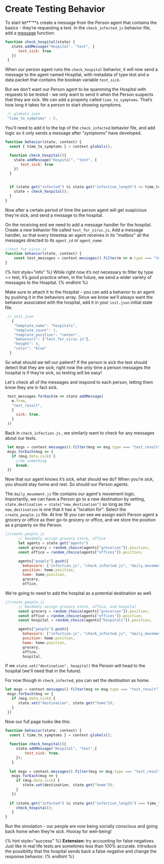 # Create Testing Behavior

To start let**'**s create a message from the Person agent that contains the basics - they’re requesting a test. In the `check_infected.js` behavior file, add a [message](../../agent-messages/) function:

```javascript
function check_hospital(state) {
   state.addMessage("Hospital", "test", {
      test_sick: true
   })
 }
```

When our person agent runs the `check_hospital` behavior, it will now send a message to the agent named  Hospital, with metadata of type test and a data packet that contains the boolean variable `test_sick`.

But we don't want our Person agent to be spamming the Hospital with requests to be tested - we only want to send it when the Person suspects that they are sick. We can add a property called `time_to_symptoms`. That’s how long it takes for a person to start showing symptoms.

```javascript
 // globals.json
 "time_to_symptoms" : 5,
```

You'll need to add it to the top of the `check_infected` behavior file, and add logic so it only sends a message after "symptoms" have developed.

```javascript
function behavior(state, context) {
  const { time_to_symptoms } = context.globals();

  function check_hospital(){
    state.addMessage("Hospital", "test", {
       test_sick: true
    })
  }
 

  if (state.get("infected") && state.get("infection_length") >= time_to_symptoms) {
    state = check_hospital();
  }
}
```

Now after a certain period of time the person agent will get suspicious they’re sick, and send a message to the hospital.

On the receiving end we need to add a message handler for the hospital. Create a new behavior file called `test_for_virus.js`. Add a message handler, so that every timestep an agent receives in its "mailbox" all the messages directed to its `agent_id` or `agent_name`:

```javascript
//test_for_virus.js
function behavior(state, context) {
    const test_messages = context.messages().filter(m => m.type === "test");
}
```

{% hint style="info" %}
While right now it’s not necessary to filter by type == test, it’s good practice when, in the future, we send a wider variety of messages to the Hospital.
{% endhint %}

Make sure to attach it to the Hospital - you can add a behavior to an agent by pushing it in the behaviors array. Since we know we'll always want the behavior associated with the hospital, add it in your `init.json` initial state file.

```javascript
 // init.json
   {
    "template_name": "hospitals",
    "template_count": 1,
    "template_position": "center",
    "behaviors": ["test_for_virus.js"],
    "height": 4,
    "color": "blue"
  }
```

So what should we tell our patient? If the person is sick the test should detect that they are sick; right now the only time a person messages the hospital is if they’re sick, so testing will be easy!

Let's check all of the messages and respond to each person, letting them know they are in fact sick.

```javascript
 test_messages.forEach(m => state.addMessage(
   m.from,
   "test_result",
   {
     sick: true,
   }
 ))

```

Back in `check_infection.js` , we similarly want to check for any messages about our tests.

```javascript
 let msgs = context.messages().filter(msg => msg.type === "test_result");
 msgs.forEach(msg => {
   if (msg.data.sick) {
     //do something
     break;
 })
```

Now that our agent knows it’s sick, what should we do? When you’re sick, you should stay home and rest. So should our Person agents. 

The `daily_movement.js` file contains our agent's  movement logic. Importantly, we can have a Person go to a new destination by setting, `state.destination = state["new_destination"]`  so long as the `new_destination` is one that it has a "location for". Select the `create_people.js` file. At line 16 you can see we assign each Person agent a grocery or office as their go-to grocery or office, and we store the position as a property on the Person. 

```javascript
//create_people.js
      // Randomly assign grocery store, office
      let agents = state.get("agents")
      const grocery = random_choice(agents["groceries"]).position;
      const office = random_choice(agents["offices"]).position;

      agents["people"].push({
        behaviors: ["infection.js", "check_infected.js", "daily_movement.js"],
        position: home.position,
        home: home.position,
        grocery,
        office,
```

We're going to need to add the hospital as a potential destination as well.

```javascript
//create_people.js
      // Randomly assign grocery store, office, and hospital
      const grocery = random_choice(agents["groceries"]).position;
      const office = random_choice(agents["offices"]).position;
      const hospital = random_choice(agents["hospitals"]).position;

      agents["people"].push({
        behaviors: ["infection.js", "check_infected.js", "daily_movement.js"],
        position: home.position,
        home: home.position,
        grocery,
        office,
        hospital,
```

If we `state.set("destination", hospital)` the Person will head to the hospital \(we'll need that in the future\).

For now though in `check_infected`, you can set the destination as home.

```javascript
let msgs = context.messages().filter(msg => msg.type === "test_result");
 msgs.forEach(msg => {
   if (msg.data.sick) {
      state.set("destination", state.get("home")); 
   }
 })
```

Now our full page looks like this:

```javascript
function behavior(state, context) {
  const { time_to_symptoms } = context.globals();
 
  function check_hospital(){
     state.addMessage("Hospital", "test",{
         test_sick: true,
     });
   }
 
  let msgs = context.messages().filter(msg => msg.type === "test_result");
   msgs.forEach(msg => {
     if (msg.data.sick) {
        state.set(destination, state.get("home")); 
     }
   })
   
  if (state.get("infected") && state.get("infection_length") === time_to_symptoms) {
     check_hospital();
   }
}
```

Run the simulation - our people are now being socially conscious and going back home when they’re sick. Hooray for well-being! 

{% hint style="success" %}
**Extension:** try accounting for false negatives. Just like in real life tests are sometimes less than 100% accurate. Introduce the possibility that the hospital sends back a false negative and change the response behavior.
{% endhint %}

